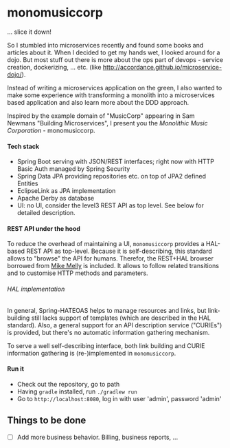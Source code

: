 # monomusiccorp

... slice it down!


So I stumbled into microservices recently and found some books and articles about it. When I decided to get my hands wet, I looked around for a dojo.
But most stuff out there is more about the ops part of devops - service creation, dockerizing, ... etc. (like http://accordance.github.io/microservice-dojo/).

Instead of writing a microservices application on the green, I also wanted to make some experience with transforming a monolith into a microservices based application and also learn more about the DDD approach.

Inspired by the example domain of "MusicCorp" appearing in Sam Newmans "Building Microservices", I present you the _Monolithic Music Corporation_ - monomusiccorp.


#### Tech stack
- Spring Boot serving with JSON/REST interfaces; right now with HTTP Basic Auth managed by Spring Security
- Spring Data JPA providing repositories etc. on top of JPA2 defined Entities
- EclipseLink as JPA implementation
- Apache Derby as database
- UI: no UI, consider the level3 REST API as top level. See below for detailed description.

#### REST API under the hood
To reduce the overhead of maintaining a UI, `monomusiccorp` provides a HAL-based REST API as top-level. Because it is self-describing, this standard allows to "browse" the API for humans. Therefor, the REST+HAL browser borrowed from [Mike Melly](https://github.com/mikekelly/hal-browser) is included. It allows to follow related transitions and to customise HTTP methods and parameters. 

###### HAL implementation
In general, Spring-HATEOAS helps to manage resources and links, but link-building still lacks support of templates (which are described in the HAL standard). Also, a general support for an API description service ("CURIEs") is provided, but there's no automatic information gathering mechanism.

To serve a well self-describing interface, both link building and CURIE information gathering is (re-)implemented in `monomusiccorp`. 

#### Run it
- Check out the repository, go to path
- Having `gradle` installed, run `./gradlew run` 
- Go to `http://localhost:8080`, log in with user 'admin', password 'admin'

Things to be done
-----------------
- [ ] Add more business behavior. Billing, business reports, ...

